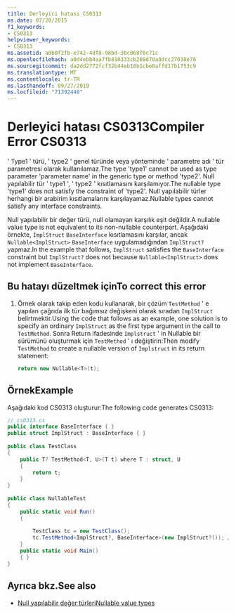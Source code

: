 ```yaml
---
title: Derleyici hatası CS0313
ms.date: 07/20/2015
f1_keywords:
- CS0313
helpviewer_keywords:
- CS0313
ms.assetid: a0b0f2fb-e742-4df8-98bd-3bc068f0c71c
ms.openlocfilehash: a0d4ebb4aa7fb810333cb280d70a8dcc27038e78
ms.sourcegitcommit: da2dd2772fcf32b44eb18b1cbe8affd17b1753c9
ms.translationtype: MT
ms.contentlocale: tr-TR
ms.lasthandoff: 09/27/2019
ms.locfileid: "71392448"
---
```

# <a name="compiler-error-cs0313"></a><span data-ttu-id="d6c11-102">Derleyici hatası CS0313</span><span class="sxs-lookup"><span data-stu-id="d6c11-102">Compiler Error CS0313</span></span>
<span data-ttu-id="d6c11-103">' Type1 ' türü, ' type2 ' genel türünde veya yönteminde ' parametre adı ' tür parametresi olarak kullanılamaz.</span><span class="sxs-lookup"><span data-stu-id="d6c11-103">The type 'type1' cannot be used as type parameter 'parameter name' in the generic type or method 'type2'.</span></span> <span data-ttu-id="d6c11-104">Null yapılabilir tür ' type1 ', ' type2 ' kısıtlamasını karşılamıyor.</span><span class="sxs-lookup"><span data-stu-id="d6c11-104">The nullable type 'type1' does not satisfy the constraint of 'type2'.</span></span> <span data-ttu-id="d6c11-105">Null yapılabilir türler herhangi bir arabirim kısıtlamalarını karşılayamaz.</span><span class="sxs-lookup"><span data-stu-id="d6c11-105">Nullable types cannot satisfy any interface constraints.</span></span>  
  
 <span data-ttu-id="d6c11-106">Null yapılabilir bir değer türü, null olamayan karşılık eşit değildir.</span><span class="sxs-lookup"><span data-stu-id="d6c11-106">A nullable value type is not equivalent to its non-nullable counterpart.</span></span> <span data-ttu-id="d6c11-107">Aşağıdaki örnekte, `ImplStruct` `BaseInterface` kısıtlamasını karşılar, ancak `Nullable<ImplStruct>` `BaseInterface` uygulamadığından `ImplStruct?` yapmaz.</span><span class="sxs-lookup"><span data-stu-id="d6c11-107">In the example that follows, `ImplStruct` satisfies the `BaseInterface` constraint but `ImplStruct?` does not because `Nullable<ImplStruct>` does not implement `BaseInterface`.</span></span>  
  
## <a name="to-correct-this-error"></a><span data-ttu-id="d6c11-108">Bu hatayı düzeltmek için</span><span class="sxs-lookup"><span data-stu-id="d6c11-108">To correct this error</span></span>  
  
1. <span data-ttu-id="d6c11-109">Örnek olarak takip eden kodu kullanarak, bir çözüm `TestMethod` ' e yapılan çağrıda ilk tür bağımsız değişkeni olarak sıradan `ImplStruct` belirtmektir.</span><span class="sxs-lookup"><span data-stu-id="d6c11-109">Using the code that follows as an example, one solution is to specify an ordinary `ImplStruct` as the first type argument in the call to `TestMethod`.</span></span> <span data-ttu-id="d6c11-110">Sonra Return ifadesinde `Implstruct` ' in Nullable bir sürümünü oluşturmak için `TestMethod` ' ı değiştirin:</span><span class="sxs-lookup"><span data-stu-id="d6c11-110">Then modify `TestMethod` to create a nullable version of `Implstruct` in its return statement:</span></span>  
  
    ```csharp  
    return new Nullable<T>(t);  
    ```  
  
## <a name="example"></a><span data-ttu-id="d6c11-111">Örnek</span><span class="sxs-lookup"><span data-stu-id="d6c11-111">Example</span></span>

<span data-ttu-id="d6c11-112">Aşağıdaki kod CS0313 oluşturur:</span><span class="sxs-lookup"><span data-stu-id="d6c11-112">The following code generates CS0313:</span></span>  
  
```csharp  
// cs0313.cs  
public interface BaseInterface { }  
public struct ImplStruct : BaseInterface { }  
  
public class TestClass  
{  
    public T? TestMethod<T, U>(T t) where T : struct, U  
    {  
        return t;  
    }  
}  
  
public class NullableTest  
{  
    public static void Run()  
    {  
  
        TestClass tc = new TestClass();  
        tc.TestMethod<ImplStruct?, BaseInterface>(new ImplStruct?()); // CS0313  
    }  
    public static void Main()  
    { }  
}  
```  
  
## <a name="see-also"></a><span data-ttu-id="d6c11-113">Ayrıca bkz.</span><span class="sxs-lookup"><span data-stu-id="d6c11-113">See also</span></span>

- [<span data-ttu-id="d6c11-114">Null yapılabilir değer türleri</span><span class="sxs-lookup"><span data-stu-id="d6c11-114">Nullable value types</span></span>](../programming-guide/nullable-types/index.md)
